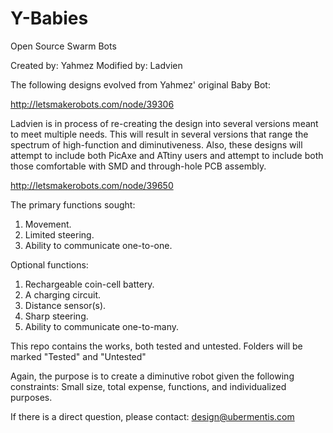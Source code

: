 Y-Babies
========

Open Source Swarm Bots

Created by: Yahmez
Modified by: Ladvien

The following designs evolved from Yahmez' original Baby Bot:
  
  http://letsmakerobots.com/node/39306

Ladvien is in process of re-creating the design into several versions meant to meet multiple needs.  This will result in
several versions that range the spectrum of high-function and diminutiveness. Also, these designs will attempt to include
both PicAxe and ATtiny users and attempt to include both those comfortable with SMD and through-hole PCB assembly.
  
  http://letsmakerobots.com/node/39650

The primary functions sought:

  1. Movement.
  2. Limited steering.
  3. Ability to communicate one-to-one.
  
Optional functions:
  
  1. Rechargeable coin-cell battery.
  2. A charging circuit.
  3. Distance sensor(s).
  4. Sharp steering.
  5. Ability to communicate one-to-many.

This repo contains the works, both tested and untested.  Folders will be marked "Tested" and "Untested"

Again, the purpose is to create a diminutive robot given the following constraints: Small size, total expense, functions, and individualized purposes. 

If there is a direct question, please contact: design@ubermentis.com
